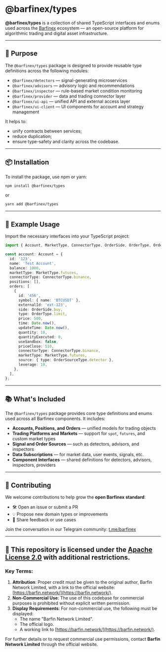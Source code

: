 # @barfinex/types

**@barfinex/types** is a collection of shared TypeScript interfaces and enums used across the [Barfinex](https://barfinex.com) ecosystem — an open-source platform for algorithmic trading and digital asset infrastructure.

---

## 🚀 Purpose

The `@barfinex/types` package is designed to provide reusable type definitions across the following modules:

- `@barfinex/detectors` — signal-generating microservices
- `@barfinex/advisors` — advisory logic and recommendations
- `@barfinex/inspector` — rule-based market condition monitoring
- `@barfinex/provider` — data and trading connector layer
- `@barfinex/ui-api` — unified API and external access layer
- `@barfinex/ui-client` — UI components for account and strategy management

It helps to:
- unify contracts between services;
- reduce duplication;
- ensure type-safety and clarity across the codebase.

---

## 📦 Installation

To install the package, use npm or yarn:

```sh
npm install @barfinex/types
```

or

```sh
yarn add @barfinex/types
```

---

## 📘 Example Usage

Import the necessary interfaces into your TypeScript project:

```ts
import { Account, MarketType, ConnectorType, OrderSide, OrderType, OrderSource } from '@barfinex/types';

const account: Account = {
  id: '123',
  name: 'Test Account',
  balance: 1000,
  marketType: MarketType.futures,
  connectorType: ConnectorType.binance,
  positions: [],
  orders: [
    {
      id: '456',
      symbol: { name: 'BTCUSDT' },
      externalId: 'ext-123',
      side: OrderSide.buy,
      type: OrderType.limit,
      price: 500,
      time: Date.now(),
      updateTime: Date.now(),
      quantity: 10,
      quantityExecuted: 0,
      useSandbox: false,
      priceClose: 510,
      connectorType: ConnectorType.binance,
      marketType: MarketType.futures,
      source: { type: OrderSourceType.detector },
      leverage: 10,
    },
  ],
};
```

---

## 📚 What's Included

The `@barfinex/types` package provides core type definitions and enums used across all Barfinex components. It includes:

- **Accounts, Positions, and Orders** — unified models for trading objects
- **Trading Platforms and Markets** — support for `spot`, `futures`, and custom market types
- **Signal and Order Sources** — such as detectors, advisors, and inspectors
- **Data Subscriptions** — for market data, user events, signals, etc.
- **Component Interfaces** — shared definitions for detectors, advisors, inspectors, providers

---

## 🤝 Contributing

We welcome contributions to help grow the **open Barfinex standard**:

- 🛠 Open an issue or submit a PR
- 💡 Propose new domain types or improvements
- 💬 Share feedback or use cases

Join the conversation in our Telegram community: [t.me/barfinex](https://t.me/barfinex)

---

## 📜 This repository is licensed under the [Apache License 2.0](LICENSE) with additional restrictions.

### Key Terms:
1. **Attribution**: Proper credit must be given to the original author, Barfin Network Limited, with a link to the official website: [https://barfin.network/](https://barfin.network/).
2. **Non-Commercial Use**: The use of this codebase for commercial purposes is prohibited without explicit written permission.
3. **Display Requirements**: For non-commercial use, the following must be displayed:
   - The name "Barfin Network Limited".
   - The official logo.
   - A working link to [https://barfin.network/](https://barfin.network/).

For further details or to request commercial use permissions, contact **Barfin Network Limited** through the official website. 
